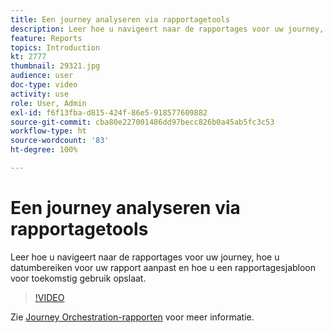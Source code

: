 ```yaml
---
title: Een journey analyseren via rapportagetools
description: Leer hoe u navigeert naar de rapportages voor uw journey, hoe u datumbereiken voor uw rapport aanpast en hoe u een rapportagesjabloon voor toekomstig gebruik opslaat.
feature: Reports
topics: Introduction
kt: 2777
thumbnail: 29321.jpg
audience: user
doc-type: video
activity: use
role: User, Admin
exl-id: f6f13fba-d815-424f-86e5-918577609882
source-git-commit: cba80e227001486dd97becc826b0a45ab5fc3c53
workflow-type: ht
source-wordcount: '83'
ht-degree: 100%

---
```


# Een journey analyseren via rapportagetools

Leer hoe u navigeert naar de rapportages voor uw journey, hoe u datumbereiken voor uw rapport aanpast en hoe u een rapportagesjabloon voor toekomstig gebruik opslaat.

>[!VIDEO](https://video.tv.adobe.com/v/29321?quality=12&learn=on)

Zie [Journey Orchestration-rapporten](https://experienceleague.adobe.com/docs/journeys/using/journey-reports/about-journey-reports.html?lang=nl) voor meer informatie.
